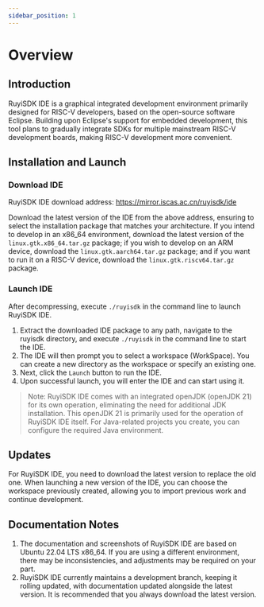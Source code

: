 ```yaml
---
sidebar_position: 1
---
```


# Overview

## Introduction

RuyiSDK IDE is a graphical integrated development environment primarily designed for RISC-V developers, based on the open-source software Eclipse. Building upon Eclipse's support for embedded development, this tool plans to gradually integrate SDKs for multiple mainstream RISC-V development boards, making RISC-V development more convenient.

## Installation and Launch

### Download IDE

RuyiSDK IDE download address: https://mirror.iscas.ac.cn/ruyisdk/ide

Download the latest version of the IDE from the above address, ensuring to select the installation package that matches your architecture. If you intend to develop in an x86_64 environment, download the latest version of the `linux.gtk.x86_64.tar.gz` package; if you wish to develop on an ARM device, download the `linux.gtk.aarch64.tar.gz` package; and if you want to run it on a RISC-V device, download the `linux.gtk.riscv64.tar.gz` package.

### Launch IDE

After decompressing, execute `./ruyisdk` in the command line to launch RuyiSDK IDE.

1. Extract the downloaded IDE package to any path, navigate to the ruyisdk directory, and execute `./ruyisdk` in the command line to start the IDE.
2. The IDE will then prompt you to select a workspace (WorkSpace). You can create a new directory as the workspace or specify an existing one.
3. Next, click the `Launch` button to run the IDE.
4. Upon successful launch, you will enter the IDE and can start using it.

> Note: RuyiSDK IDE comes with an integrated openJDK (openJDK 21) for its own operation, eliminating the need for additional JDK installation. This openJDK 21 is primarily used for the operation of RuyiSDK IDE itself. For Java-related projects you create, you can configure the required Java environment.

## Updates

For RuyiSDK IDE, you need to download the latest version to replace the old one. When launching a new version of the IDE, you can choose the workspace previously created, allowing you to import previous work and continue development.

## Documentation Notes

1. The documentation and screenshots of RuyiSDK IDE are based on Ubuntu 22.04 LTS x86_64. If you are using a different environment, there may be inconsistencies, and adjustments may be required on your part.
2. RuyiSDK IDE currently maintains a development branch, keeping it rolling updated, with documentation updated alongside the latest version. It is recommended that you always download the latest version.